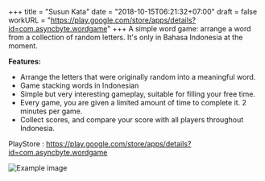 +++
title = "Susun Kata"
date = "2018-10-15T06:21:32+07:00"
draft = false
workURL = "https://play.google.com/store/apps/details?id=com.asyncbyte.wordgame"
+++
A simple word game: arrange a word from a collection of random letters. It's only in Bahasa Indonesia at the moment.

**Features:**

- Arrange the letters that were originally random into a meaningful word.
- Game stacking words in Indonesian
- Simple but very interesting gameplay, suitable for filling your free time.
- Every game, you are given a limited amount of time to complete it. 2 minutes per game.
- Collect scores, and compare your score with all players throughout Indonesia.

PlayStore : https://play.google.com/store/apps/details?id=com.asyncbyte.wordgame


![Example image](/images/default.jpg)
